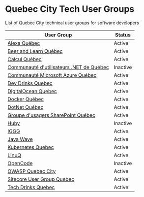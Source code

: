 # Quebec City Tech User Groups
List of Quebec City technical user groups for software developers

| User Group                                                                      | Status   | 
|---------------------------------------------------------------------------------|----------| 
| [Alexa Québec](https://www.meetup.com/AlexaQuebec/)                             | Active   | 
| [Beer and Learn Québec](http://beer-learn.com)                                  | Active   | 
| [Calcul Québec](http://www.calculquebec.ca/en/)                                 | Active   | 
| [Communauté d'utilisateurs .NET de Québec](http://www.meetup.com/leCUNQ/)       | Inactive | 
| [Communauté Microsoft Azure Québec](http://www.meetup.com/AzureQC/)             | Active   | 
| [Dev Drinks Quebec](https://www.facebook.com/devdrinksqc/)                      | Active   | 
| [DigitalOcean Quebec](http://meetup.com/fr-FR/DigitalOceanQuebec/)              | Active   |
| [Docker Québec](http://www.meetup.com/Docker-Quebec-Meetup)                     | Active   | 
| [DotNet Québec](http://www.meetup.com/DotNet-Quebec/)                           | Active   | 
| [Groupe d'usagers SharePoint Québec](https://www.meetup.com/guspquebec/)        | Active   | 
| [Huby](http://huby.co/)                                                         | Inactive | 
| [IGGG](http://www2.ift.ulaval.ca/~pgiguere/rgroup/readingGroup2015.html)        | Active   | 
| [Java Wave](http://www.eventbrite.ca/o/java-wave-12011851471)                   | Active   | 
| [Kubernetes Quebec](https://www.meetup.com/Kubernetes-Quebec/)                  | Active   | 
| [LinuQ](https://linuq.org/)                                                     | Active   | 
| [OpenCode](http://www.opencode.ca)                                              | Inactive | 
| [OWASP Quebec City](https://www.owasp.org/index.php/Quebec_City)                | Active   | 
| [Sitecore User Group Quebec](http://www.meetup.com/Sitecore-User-Group-Quebec/) | Active   | 
| [Tech Drinks Quebec](https://www.facebook.com/techdrinksqc/)                    | Active   | 
